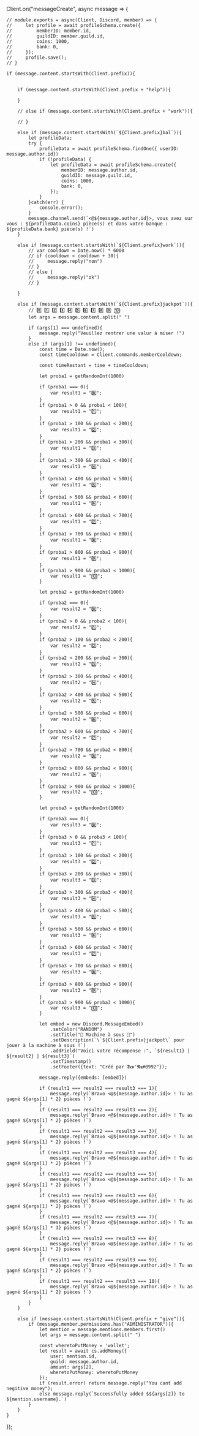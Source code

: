 Client.on("messageCreate", async message => {
    
    // module.exports = async(Client, Discord, member) => {
    //     let profile = await profileSchema.create({
    //         memberID: member.id,
    //         guildID: member.guild.id,
    //         coins: 1000,
    //         bank: 0,
    //     });
    //     profile.save();
    // }

    if (message.content.startsWith(Client.prefix)){
        
        
        if (message.content.startsWith(Client.prefix + "help")){

        }

        // else if (message.content.startsWith(Client.prefix + "work")){

        // }
        
        else if (message.content.startsWith(`${Client.prefix}bal`)){
            let profileData;
            try {
                profileData = await profileSchema.findOne({ userID: message.author.id})
                if (!profileData) {
                    let profileData = await profileSchema.create({
                        memberID: message.author.id,
                        guildID: message.guild.id,
                        coins: 1000,
                        bank: 0,
                    });
                }
            }catch(err) {
                console.error();
            }
            message.channel.send(`<@${message.author.id}>, vous avez sur vous : ${profileData.coins} pièce(s) et dans votre banque : ${profileData.bank} pièce(s) !`)
        }

        else if (message.content.startsWith(`${Client.prefix}work`)){
            // var cooldown = Date.now() * 6000
            // if (cooldown < cooldown + 30){
            //     message.reply("non")
            // }
            // else {
            //     message.reply("ok")
            // }
            
        }

        else if (message.content.startsWith(`${Client.prefix}jackpot`)){
            // 0️⃣ 1️⃣ 2️⃣ 3️⃣ 4️⃣ 5️⃣ 6️⃣ 7️⃣ 8️⃣ 9️⃣ 🔟
            let args = message.content.split(" ")

            if (args[1] === undefined){
                message.reply("Veuillez rentrer une valur à miser !")
            }
            else if (args[1] !== undefined){
                const time = Date.now();
                const timeCooldown = Client.commands.memberCooldown;

                const timeRestant = time + timeCooldown;

                let proba1 = getRandomInt(1000)

                if (proba1 === 0){
                    var result1 = "0️⃣";
                }
                if (proba1 > 0 && proba1 < 100){
                    var result1 = "1️⃣";
                }
                if (proba1 > 100 && proba1 < 200){
                    var result1 = "2️⃣";
                }
                if (proba1 > 200 && proba1 < 300){
                    var result1 = "3️⃣";
                }
                if (proba1 > 300 && proba1 < 400){
                    var result1 = "4️⃣";
                }
                if (proba1 > 400 && proba1 < 500){
                    var result1 = "5️⃣";
                }
                if (proba1 > 500 && proba1 < 600){
                    var result1 = "6️⃣";
                }
                if (proba1 > 600 && proba1 < 700){
                    var result1 = "7️⃣";
                }
                if (proba1 > 700 && proba1 < 800){
                    var result1 = "8️⃣";
                }
                if (proba1 > 800 && proba1 < 900){
                    var result1 = "9️⃣";
                }
                if (proba1 > 900 && proba1 < 1000){
                    var result1 = "🔟";
                }

                let proba2 = getRandomInt(1000)

                if (proba2 === 0){
                    var result2 = "0️⃣";
                }
                if (proba2 > 0 && proba2 < 100){
                    var result2 = "1️⃣";
                }
                if (proba2 > 100 && proba2 < 200){
                    var result2 = "2️⃣";
                }
                if (proba2 > 200 && proba2 < 300){
                    var result2 = "3️⃣";
                }
                if (proba2 > 300 && proba2 < 400){
                    var result2 = "4️⃣";
                }
                if (proba2 > 400 && proba2 < 500){
                    var result2 = "5️⃣";
                }
                if (proba2 > 500 && proba2 < 600){
                    var result2 = "6️⃣";
                }
                if (proba2 > 600 && proba2 < 700){
                    var result2 = "7️⃣";
                }
                if (proba2 > 700 && proba2 < 800){
                    var result2 = "8️⃣";
                }
                if (proba2 > 800 && proba2 < 900){
                    var result2 = "9️⃣";
                }
                if (proba2 > 900 && proba2 < 1000){
                    var result2 = "🔟";
                }
                
                let proba3 = getRandomInt(1000)

                if (proba3 === 0){
                    var result3 = "0️⃣";
                }
                if (proba3 > 0 && proba3 < 100){
                    var result3 = "1️⃣";
                }
                if (proba3 > 100 && proba3 < 200){
                    var result3 = "2️⃣";
                }
                if (proba3 > 200 && proba3 < 300){
                    var result3 = "3️⃣";
                }
                if (proba3 > 300 && proba3 < 400){
                    var result3 = "4️⃣";
                }
                if (proba3 > 400 && proba3 < 500){
                    var result3 = "5️⃣";
                }
                if (proba3 > 500 && proba3 < 600){
                    var result3 = "6️⃣";
                }
                if (proba3 > 600 && proba3 < 700){
                    var result3 = "7️⃣";
                }
                if (proba3 > 700 && proba3 < 800){
                    var result3 = "8️⃣";
                }
                if (proba3 > 800 && proba3 < 900){
                    var result3 = "9️⃣";
                }
                if (proba3 > 900 && proba3 < 1000){
                    var result3 = "🔟";
                }

                let embed = new Discord.MessageEmbed()
                    .setColor("RANDOM")
                    .setTitle("🎰 Machine à sous 🎰")
                    .setDescription(`\`${Client.prefix}jackpot\` pour jouer à la machine à sous !`)
                    .addField("Voici votre récompense :", `${result1} | ${result2} | ${result3}`)
                    .setTimestamp()
                    .setFooter({text: "Créé par 𝕯𝖊𝖛'𝕽𝖚#0992"});

                message.reply({embeds: [embed]})

                if (result1 === result2 === result3 === 1){
                    message.reply(`Bravo <@${message.author.id}> ! Tu as gagné ${args[1] * 2} pièces !`)
                }
                if (result1 === result2 === result3 === 2){
                    message.reply(`Bravo <@${message.author.id}> ! Tu as gagné ${args[1] * 2} pièces !`)
                }
                if (result1 === result2 === result3 === 3){
                    message.reply(`Bravo <@${message.author.id}> ! Tu as gagné ${args[1] * 2} pièces !`)
                }
                if (result1 === result2 === result3 === 4){
                    message.reply(`Bravo <@${message.author.id}> ! Tu as gagné ${args[1] * 2} pièces !`)
                }
                if (result1 === result2 === result3 === 5){
                    message.reply(`Bravo <@${message.author.id}> ! Tu as gagné ${args[1] * 2} pièces !`)
                }
                if (result1 === result2 === result3 === 6){
                    message.reply(`Bravo <@${message.author.id}> ! Tu as gagné ${args[1] * 2} pièces !`)
                }
                if (result1 === result2 === result3 === 7){
                    message.reply(`Bravo <@${message.author.id}> ! Tu as gagné ${args[1] * 3} pièces !`)
                }
                if (result1 === result2 === result3 === 8){
                    message.reply(`Bravo <@${message.author.id}> ! Tu as gagné ${args[1] * 2} pièces !`)
                }
                if (result1 === result2 === result3 === 9){
                    message.reply(`Bravo <@${message.author.id}> ! Tu as gagné ${args[1] * 2} pièces !`)
                }
                if (result1 === result2 === result3 === 10){
                    message.reply(`Bravo <@${message.author.id}> ! Tu as gagné ${args[1] * 2} pièces !`)
                }
            }
        }

        else if (message.content.startsWith(Client.prefix + "give")){
            if (message.member.permissions.has("ADMINISTRATOR")){
                let mention = message.mentions.members.first()
                let args = message.content.split(" ")

                const wheretoPutMoney = 'wallet';
                let result = await cs.addMoney({
                    user: mention.id,
                    guild: message.author.id,
                    amount: args[2],
                    wheretoPutMoney: wheretoPutMoney
                });
                if (result.error) return message.reply("You cant add negitive money");
                else message.reply(`Successfully added $${args[2]} to ${mention.username}.`)
            }
        }
    }
});
